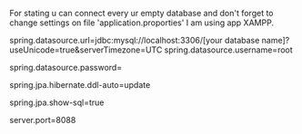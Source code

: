For stating u can connect every ur empty database and don't forget to change settings on file 'application.proporties'
I am using app XAMPP.

spring.datasource.url=jdbc:mysql://localhost:3306/[your database name]?useUnicode=true&serverTimezone=UTC
spring.datasource.username=root

spring.datasource.password=

spring.jpa.hibernate.ddl-auto=update

spring.jpa.show-sql=true

server.port=8088
